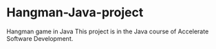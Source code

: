 # Hangman-Java-project
Hangman game in Java
This project is in the Java course of Accelerate Software Development.
